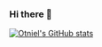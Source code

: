 ### Hi there 👋

<!--
**MerceaOtniel/MerceaOtniel** is a ✨ _special_ ✨ repository because its `README.md` (this file) appears on your GitHub profile.

Here are some ideas to get you started:

- 🔭 I’m currently working on ...
- 🌱 I’m currently learning ...
- 👯 I’m looking to collaborate on ...
- 🤔 I’m looking for help with ...
- 💬 Ask me about ...
- 📫 How to reach me: ...
- 😄 Pronouns: ...
- ⚡ Fun fact: ...
-->

[![Otniel's GitHub stats](https://github-readme-stats.vercel.app/api?username=MerceaOtniel&count_private=true)](https://github.com/anuraghazra/github-readme-stats)

